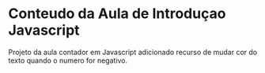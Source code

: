 # Conteudo da Aula de Introduçao Javascript
Projeto da aula contador em Javascript
adicionado recurso de mudar cor do texto quando o numero for negativo.

